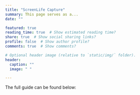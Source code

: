 ```yaml
---
title: "ScreenLife Capture"
summary: This page serves as a...
date: ""

featured: true
reading_time: true  # Show estimated reading time?
share: true  # Show social sharing links?
profile: false  # Show author profile?
comments: true  # Show comments?

# Optional header image (relative to `static/img/` folder).
header:
  caption: ""
  image: " "

---
```

The full guide can be found below:

<object data="{{ site.url }}{{ site.baseurl }}/content/screenlifec/ScreenLife Capture Guide for Researchers.pdf" width="1000" height="1000" type="application/pdf"></object>
